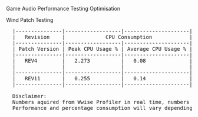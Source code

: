 Game Audio Performance Testing Optimisation <p>
  Wind Patch Testing
  <pre>
  |---------------|------------------|---------------------|------|--------|-----|------|-------------|-----------|-------------|----------|--------------|
  |   Revision    |             CPU Consumption            |     Output Type     |            Controllable Parameters           | Activation Methodology  |
  |---------------|------------------|---------------------|------|--------|-----|------|-------------|-----------|-------------|----------|--------------|
  | Patch Version | Peak CPU Usage % | Average CPU Usage % | Mono | Stereo | 5.1 | Gain | wind Force  | Direction | Temperature | One Shot |  Continuous  |
  |---------------|------------------|---------------------|------|--------|-----|------|-------------|-----------|-------------|----------|--------------|
  |   REV4        |   2.273          |   0.08              | Dual |        |     |  Y   |             |           |             |          |      Y       |
  |               |                  |                     | Mono |        |     |      |             |           |             |          |              |
  |---------------|------------------|---------------------|------|--------|-----|------|-------------|-----------|-------------|----------|--------------| 
  |   REV11       |   0.255          |   0.14              |      |   Y    |     |  Y   |      Y      |           |      Y      |          |      Y       |
  |---------------|------------------|---------------------|------|--------|-----|------|-------------|-----------|-------------|----------|--------------|
  
  Disclaimer:
  Numbers aquired from Wwise Profiler in real time, numbers provided guidance only.
  Performance and percentage consumption will vary depending on the hardware specifications of the host system.
